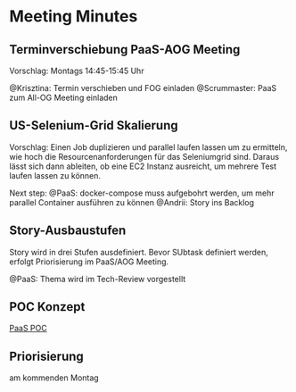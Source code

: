 # Meeting Minutes

## Terminverschiebung PaaS-AOG Meeting

Vorschlag: Montags 14:45-15:45 Uhr

@Krisztina: Termin verschieben und FOG einladen
@Scrummaster: PaaS zum All-OG Meeting einladen

## US-Selenium-Grid Skalierung

Vorschlag: 
Einen Job duplizieren und parallel laufen lassen um zu ermitteln, wie hoch die Resourcenanforderungen für das Seleniumgrid sind.
Daraus lässt sich dann ableiten, ob eine EC2 Instanz ausreicht, um mehrere Test laufen lassen zu können.

Next step:
@PaaS: docker-compose muss aufgebohrt werden, um mehr parallel Container ausführen zu können
@Andrii: Story ins Backlog

## Story-Ausbaustufen

Story wird in drei Stufen ausdefiniert.
Bevor SUbtask definiert werden, erfolgt Priorisierung im PaaS/AOG Meeting.

@PaaS: Thema wird im Tech-Review vorgestellt

## POC Konzept

[PaaS POC](https://git.sub.rocks/paas/internal-documentation/blob/master/docs/POC%20rules.md)

## Priorisierung

am kommenden Montag
